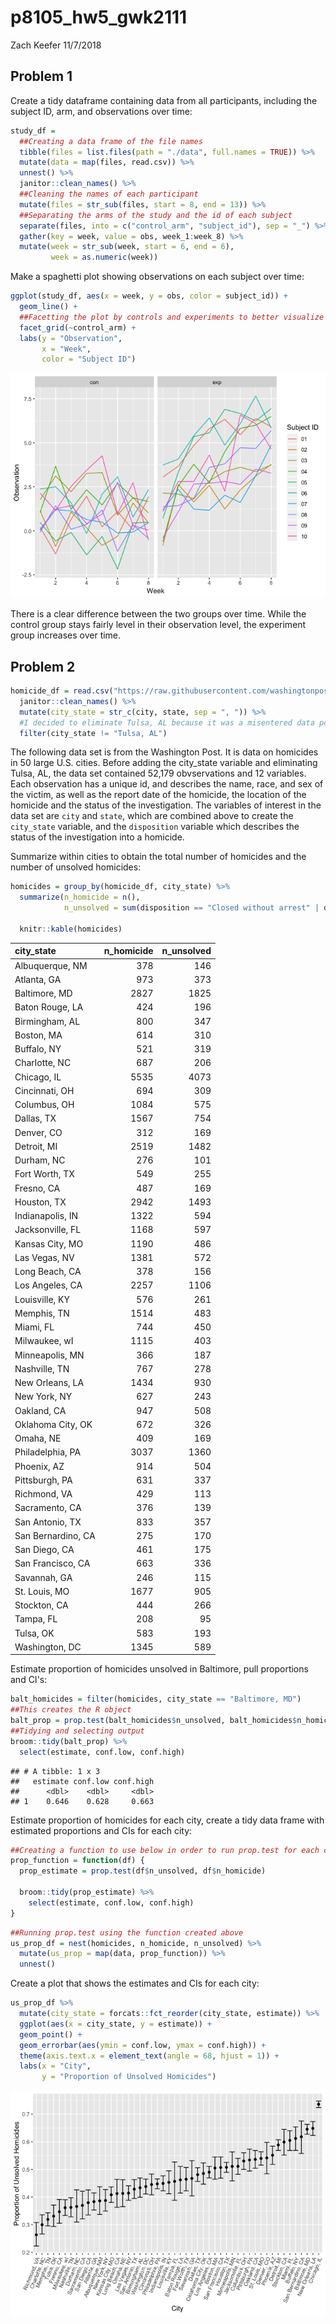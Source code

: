p8105\_hw5\_gwk2111
================
Zach Keefer
11/7/2018

Problem 1
---------

Create a tidy dataframe containing data from all participants, including the subject ID, arm, and observations over time:

``` r
study_df = 
  ##Creating a data frame of the file names
  tibble(files = list.files(path = "./data", full.names = TRUE)) %>% 
  mutate(data = map(files, read.csv)) %>% 
  unnest() %>% 
  janitor::clean_names() %>% 
  ##Cleaning the names of each participant
  mutate(files = str_sub(files, start = 8, end = 13)) %>% 
  ##Separating the arms of the study and the id of each subject
  separate(files, into = c("control_arm", "subject_id"), sep = "_") %>% 
  gather(key = week, value = obs, week_1:week_8) %>% 
  mutate(week = str_sub(week, start = 6, end = 6),
         week = as.numeric(week))
```

Make a spaghetti plot showing observations on each subject over time:

``` r
ggplot(study_df, aes(x = week, y = obs, color = subject_id)) +
  geom_line() +
  ##Facetting the plot by controls and experiments to better visualize differences between the two groups.
  facet_grid(~control_arm) +
  labs(y = "Observation",
       x = "Week",
       color = "Subject ID")
```

![](p8105_hw5_gwk2111_files/figure-markdown_github/unnamed-chunk-2-1.png)

There is a clear difference between the two groups over time. While the control group stays fairly level in their observation level, the experiment group increases over time.

Problem 2
---------

``` r
homicide_df = read.csv("https://raw.githubusercontent.com/washingtonpost/data-homicides/master/homicide-data.csv") %>% 
  janitor::clean_names() %>% 
  mutate(city_state = str_c(city, state, sep = ", ")) %>% 
  #I decided to eliminate Tulsa, AL because it was a misentered data point
  filter(city_state != "Tulsa, AL")
```

The following data set is from the Washington Post. It is data on homicides in 50 large U.S. cities. Before adding the city\_state variable and eliminating Tulsa, AL, the data set contained 52,179 obvservations and 12 variables. Each observation has a unique id, and describes the name, race, and sex of the victim, as well as the report date of the homicide, the location of the homicide and the status of the investigation. The variables of interest in the data set are `city` and `state`, which are combined above to create the `city_state` variable, and the `disposition` variable which describes the status of the investigation into a homicide.

Summarize within cities to obtain the total number of homicides and the number of unsolved homicides:

``` r
homicides = group_by(homicide_df, city_state) %>% 
  summarize(n_homicide = n(),
            n_unsolved = sum(disposition == "Closed without arrest" | disposition == "Open/No arrest")) 
  
  knitr::kable(homicides)
```

| city\_state        |  n\_homicide|  n\_unsolved|
|:-------------------|------------:|------------:|
| Albuquerque, NM    |          378|          146|
| Atlanta, GA        |          973|          373|
| Baltimore, MD      |         2827|         1825|
| Baton Rouge, LA    |          424|          196|
| Birmingham, AL     |          800|          347|
| Boston, MA         |          614|          310|
| Buffalo, NY        |          521|          319|
| Charlotte, NC      |          687|          206|
| Chicago, IL        |         5535|         4073|
| Cincinnati, OH     |          694|          309|
| Columbus, OH       |         1084|          575|
| Dallas, TX         |         1567|          754|
| Denver, CO         |          312|          169|
| Detroit, MI        |         2519|         1482|
| Durham, NC         |          276|          101|
| Fort Worth, TX     |          549|          255|
| Fresno, CA         |          487|          169|
| Houston, TX        |         2942|         1493|
| Indianapolis, IN   |         1322|          594|
| Jacksonville, FL   |         1168|          597|
| Kansas City, MO    |         1190|          486|
| Las Vegas, NV      |         1381|          572|
| Long Beach, CA     |          378|          156|
| Los Angeles, CA    |         2257|         1106|
| Louisville, KY     |          576|          261|
| Memphis, TN        |         1514|          483|
| Miami, FL          |          744|          450|
| Milwaukee, wI      |         1115|          403|
| Minneapolis, MN    |          366|          187|
| Nashville, TN      |          767|          278|
| New Orleans, LA    |         1434|          930|
| New York, NY       |          627|          243|
| Oakland, CA        |          947|          508|
| Oklahoma City, OK  |          672|          326|
| Omaha, NE          |          409|          169|
| Philadelphia, PA   |         3037|         1360|
| Phoenix, AZ        |          914|          504|
| Pittsburgh, PA     |          631|          337|
| Richmond, VA       |          429|          113|
| Sacramento, CA     |          376|          139|
| San Antonio, TX    |          833|          357|
| San Bernardino, CA |          275|          170|
| San Diego, CA      |          461|          175|
| San Francisco, CA  |          663|          336|
| Savannah, GA       |          246|          115|
| St. Louis, MO      |         1677|          905|
| Stockton, CA       |          444|          266|
| Tampa, FL          |          208|           95|
| Tulsa, OK          |          583|          193|
| Washington, DC     |         1345|          589|

Estimate proportion of homicides unsolved in Baltimore, pull proportions and CI's:

``` r
balt_homicides = filter(homicides, city_state == "Baltimore, MD") 
##This creates the R object
balt_prop = prop.test(balt_homicides$n_unsolved, balt_homicides$n_homicide)
##Tidying and selecting output
broom::tidy(balt_prop) %>% 
  select(estimate, conf.low, conf.high)
```

    ## # A tibble: 1 x 3
    ##   estimate conf.low conf.high
    ##      <dbl>    <dbl>     <dbl>
    ## 1    0.646    0.628     0.663

Estimate proportion of homicides for each city, create a tidy data frame with estimated proportions and CIs for each city:

``` r
##Creating a function to use below in order to run prop.test for each city in the data frame
prop_function = function(df) {
  prop_estimate = prop.test(df$n_unsolved, df$n_homicide)
  
  broom::tidy(prop_estimate) %>% 
    select(estimate, conf.low, conf.high)
}
```

``` r
##Running prop.test using the function created above
us_prop_df = nest(homicides, n_homicide, n_unsolved) %>%
  mutate(us_prop = map(data, prop_function)) %>% 
  unnest()
```

Create a plot that shows the estimates and CIs for each city:

``` r
us_prop_df %>% 
  mutate(city_state = forcats::fct_reorder(city_state, estimate)) %>% 
  ggplot(aes(x = city_state, y = estimate)) +
  geom_point() +
  geom_errorbar(aes(ymin = conf.low, ymax = conf.high)) +
  theme(axis.text.x = element_text(angle = 68, hjust = 1)) +
  labs(x = "City",
       y = "Proportion of Unsolved Homicides")
```

![](p8105_hw5_gwk2111_files/figure-markdown_github/unnamed-chunk-8-1.png)
